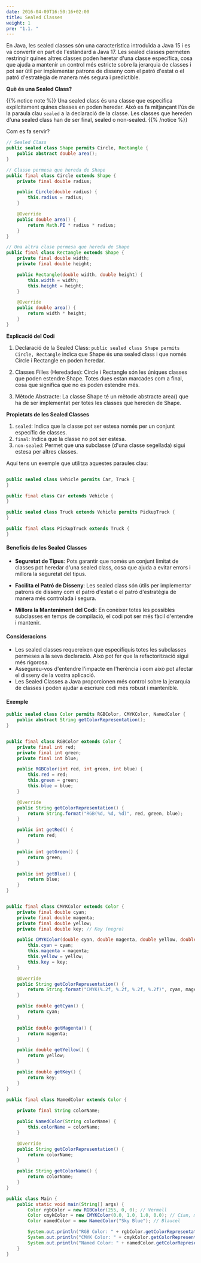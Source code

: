 ```yaml
---
date: 2016-04-09T16:50:16+02:00
title: Sealed Classes
weight: 1
pre: "1.1. "
---
```


En Java, les sealed classes són una característica introduïda a Java 15 i es va convertir en part de l'estàndard a Java 17. Les sealed classes permeten restringir quines altres classes poden heretar d'una classe específica, cosa que ajuda a mantenir un control més estricte sobre la jerarquia de classes i pot ser útil per implementar patrons de disseny com el patró d'estat o el patró d'estratègia de manera més segura i predictible.

**Què és una Sealed Class?**

{{% notice note %}}
Una sealed class és una classe que especifica explícitament quines classes en poden heredar. Això es fa mitjançant l'ús de la paraula clau `sealed` a la declaració de la classe. Les classes que hereden d'una sealed class han de ser final, sealed o non-sealed.
{{% /notice %}}

Com es fa servir?

```java
// Sealed Class
public sealed class Shape permits Circle, Rectangle {
    public abstract double area();
}

// Classe permesa que hereda de Shape
public final class Circle extends Shape {
    private final double radius;

    public Circle(double radius) {
        this.radius = radius;
    }

    @Override
    public double area() {
        return Math.PI * radius * radius;
    }
}

// Una altra clase permesa que hereda de Shape
public final class Rectangle extends Shape {
    private final double width;
    private final double height;

    public Rectangle(double width, double height) {
        this.width = width;
        this.height = height;
    }

    @Override
    public double area() {
        return width * height;
    }
}

```

**Explicació del Codi**

1. Declaració de la Sealed Class:
        `public sealed class Shape permits Circle, Rectangle` indica que Shape és una sealed class i que només Circle i Rectangle en poden heredar.

2. Classes Filles (Heredades):
        Circle i Rectangle són les úniques classes que poden estendre Shape. Totes dues estan marcades com a final, cosa que significa que no es poden estendre més.

3. Mètode Abstracte:
        La classe Shape té un mètode abstracte area() que ha de ser implementat per totes les classes que hereden de Shape.



**Propietats de les Sealed Classes**

1. `sealed`: Indica que la classe pot ser estesa només per un conjunt específic de classes.
2. `final`: Indica que la classe no pot ser estesa.
3. `non-sealed`: Permet que una subclasse (d'una classe segellada) sigui estesa per altres classes.

Aquí tens un exemple que utilitza aquestes paraules clau:

```java

public sealed class Vehicle permits Car, Truck {
}

public final class Car extends Vehicle {
}

public sealed class Truck extends Vehicle permits PickupTruck {
}

public final class PickupTruck extends Truck {
}

```

#### Beneficis de les Sealed Classes

* **Seguretat de Tipus**: Pots garantir que només un conjunt limitat de classes pot heredar d'una sealed class, cosa que ajuda a evitar errors i millora la seguretat del tipus.

* **Facilita el Patró de Disseny**: Les sealed class són útils per implementar patrons de disseny com el patró d'estat o el patró d'estratègia de manera més controlada i segura.

* **Millora la Manteniment del Codi**: En conèixer totes les possibles subclasses en temps de compilació, el codi pot ser més fàcil d'entendre i mantenir.

#### Consideracions

- Les sealed classes requereixen que especifiquis totes les subclasses permeses a la seva declaració. Això pot fer que la refactorització sigui més rigorosa.
- Assegureu-vos d'entendre l'impacte en l'herència i com això pot afectar el disseny de la vostra aplicació.
- Les Sealed Classes a Java proporcionen més control sobre la jerarquia de classes i poden ajudar a escriure codi més robust i mantenible.

#### Exemple

```java
public sealed class Color permits RGBColor, CMYKColor, NamedColor {
    public abstract String getColorRepresentation();
}


public final class RGBColor extends Color {
    private final int red;
    private final int green;
    private final int blue;

    public RGBColor(int red, int green, int blue) {
        this.red = red;
        this.green = green;
        this.blue = blue;
    }

    @Override
    public String getColorRepresentation() {
        return String.format("RGB(%d, %d, %d)", red, green, blue);
    }

    public int getRed() {
        return red;
    }

    public int getGreen() {
        return green;
    }

    public int getBlue() {
        return blue;
    }
}


public final class CMYKColor extends Color {
    private final double cyan;
    private final double magenta;
    private final double yellow;
    private final double key; // Key (negro)

    public CMYKColor(double cyan, double magenta, double yellow, double key) {
        this.cyan = cyan;
        this.magenta = magenta;
        this.yellow = yellow;
        this.key = key;
    }

    @Override
    public String getColorRepresentation() {
        return String.format("CMYK(%.2f, %.2f, %.2f, %.2f)", cyan, magenta, yellow, key);
    }

    public double getCyan() {
        return cyan;
    }

    public double getMagenta() {
        return magenta;
    }

    public double getYellow() {
        return yellow;
    }

    public double getKey() {
        return key;
    }
}

public final class NamedColor extends Color {
    
    private final String colorName;

    public NamedColor(String colorName) {
        this.colorName = colorName;
    }

    @Override
    public String getColorRepresentation() {
        return colorName;
    }

    public String getColorName() {
        return colorName;
    }
}

public class Main {
    public static void main(String[] args) {
        Color rgbColor = new RGBColor(255, 0, 0); // Vermell
        Color cmykColor = new CMYKColor(0.0, 1.0, 1.0, 0.0); // Cian, magenta, groc
        Color namedColor = new NamedColor("Sky Blue"); // Blaucel 

        System.out.println("RGB Color: " + rgbColor.getColorRepresentation());
        System.out.println("CMYK Color: " + cmykColor.getColorRepresentation());
        System.out.println("Named Color: " + namedColor.getColorRepresentation());
    }
}
```

